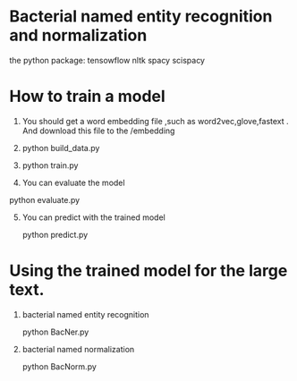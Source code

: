 #  Bacterial named entity recognition and normalization

the python package:
tensowflow
nltk
spacy
scispacy

# How to train a model
1. You should get a word embedding file ,such as word2vec,glove,fastext . And download this file to the /embedding

2. python build_data.py

3. python train.py

4. You can evaluate the model 
    
  python evaluate.py

5. You can predict with the trained model

   python predict.py



# Using the trained model for the large text.

1. bacterial named entity recognition

   python BacNer.py
   
2. bacterial named normalization

   python BacNorm.py
   

